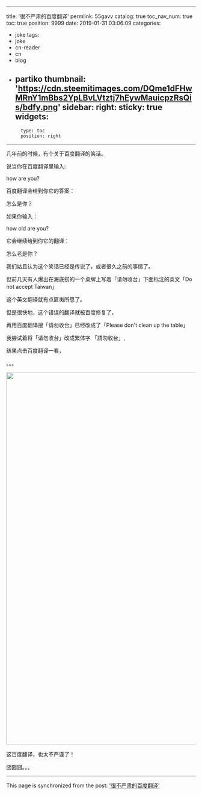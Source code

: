 
---
title: '很不严肃的百度翻译'
permlink: 55gavv
catalog: true
toc_nav_num: true
toc: true
position: 9999
date: 2019-01-31 03:06:09
categories:
- joke
tags:
- joke
- cn-reader
- cn
- blog
- partiko
thumbnail: 'https://cdn.steemitimages.com/DQme1dFHwMRnY1mBbs2YpLBvLVtztj7hEywMauicpzRsQis/bdfy.png'
sidebar:
    right:
        sticky: true
widgets:
    -
        type: toc
        position: right
---


<html>
<p>几年前的时候，有个关于百度翻译的笑话。</p>
<p>说当你在百度翻译里输入:</p>
<p>how are you?</p>
<p>百度翻译会给到你它的答案：</p>
<p>怎么是你？</p>
<p>如果你输入：</p>
<p>how old are you?</p>
<p>它会继续给到你它的翻译：</p>
<p>怎么老是你？</p>
<p>我们姑且认为这个笑话已经是传说了，或者很久之前的事情了。</p>
<p>但前几天有人爆出在海底捞的一个桌牌上写着「请勿收台」下面标注的英文「Do not accept Taiwan」</p>
<p>这个英文翻译就有点匪夷所思了。</p>
<p>但是很快地，这个错误的翻译就被百度修复了，</p>
<p>再用百度翻译搜「请勿收台」已经改成了「Please don't clean up the table」</p>
<p>我尝试着将「请勿收台」改成繁体字 「請勿收台」,</p>
<p>结果点击百度翻译一看，</p>
<p>。。。</p>
<p><img src="https://cdn.steemitimages.com/DQme1dFHwMRnY1mBbs2YpLBvLVtztj7hEywMauicpzRsQis/bdfy.png" width="1905" height="991"/></p>
<p>这百度翻译，也太不严谨了！</p>
<p>囧囧囧。。。</p>
</html>

- - -

This page is synchronized from the post: ['很不严肃的百度翻译'](https://steemit.com/@rivalhw/55gavv)

